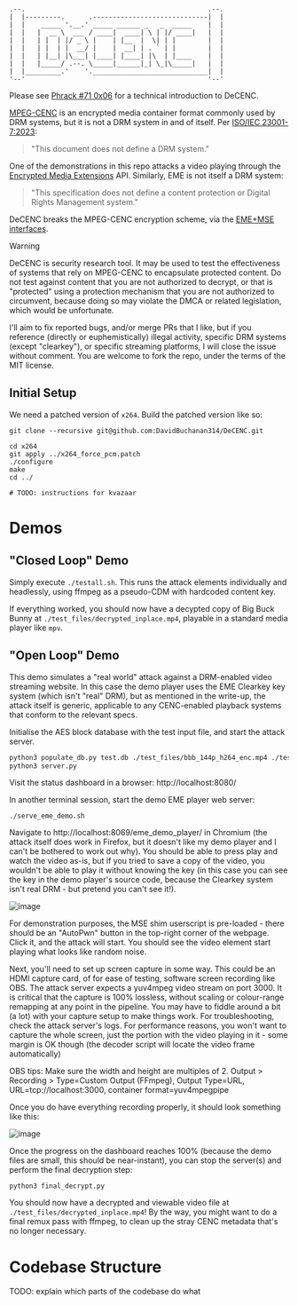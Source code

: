 ```
.--.                                              .--.
|  |---------.      .-----------------------------|  |
|  |    _____ '.__.' _____ ______ _   _  _____    |  |
|  |   |  __ \  ___ / ____|  ____| \ | |/ ____|   |  |
|  |   | |  | |/ _ \ |    | |__  |  \| | |        |  |
|  |   | |  | |  __/ |    |  __| | . ` | |        |  |
|  |   | |__| |\___| |____| |____| |\  | |____    |  |
|  |   |_____/ .--. \_____|______|_| \_|\_____|   |  |
|  |_________.'    '._____________________________|  |
'--'                                              '--'
```

Please see [Phrack #71 0x06](http://phrack.org/issues/71/6.html#article) for a technical introduction to DeCENC.

[MPEG-CENC](https://docs.unified-streaming.com/documentation/drm/common-encryption.html) is an encrypted media container format commonly used by DRM systems, but it is not a DRM system in and of itself. Per [ISO/IEC 23001-7:2023](https://www.iso.org/standard/84637.html):

> "This document does not define a DRM system."

One of the demonstrations in this repo attacks a video playing through the [Encrypted Media Extensions](https://www.w3.org/TR/encrypted-media/) API. Similarly, EME is not itself a DRM system:

> "This specification does not define a content protection or Digital Rights Management system."

DeCENC breaks the MPEG-CENC encryption scheme, via the [EME+MSE interfaces](https://web.dev/articles/eme-basics).

> [!WARNING]
> DeCENC is security research tool. It may be used to test the effectiveness of systems that rely on MPEG-CENC to encapsulate protected content. Do not test against content that you are not authorized to decrypt, or that is "protected" using a protection mechanism that you are not authorized to circumvent, because doing so may violate the DMCA or related legislation, which would be unfortunate.

I'll aim to fix reported bugs, and/or merge PRs that I like, but if you reference (directly or euphemistically) illegal activity, specific DRM systems (except "clearkey"), or specific streaming platforms, I will close the issue without comment. You are welcome to fork the repo, under the terms of the MIT license.

## Initial Setup

We need a patched version of `x264`. Build the patched version like so:

```
git clone --recursive git@github.com:DavidBuchanan314/DeCENC.git

cd x264
git apply ../x264_force_pcm.patch
./configure
make
cd ../

# TODO: instructions for kvazaar
```

# Demos

## "Closed Loop" Demo

Simply execute `./testall.sh`. This runs the attack elements individually and headlessly, using ffmpeg as a pseudo-CDM with hardcoded content key.

If everything worked, you should now have a decypted copy of Big Buck Bunny at `./test_files/decrypted_inplace.mp4`, playable in a standard media player like `mpv`.

## "Open Loop" Demo

This demo simulates a "real world" attack against a DRM-enabled video streaming website. In this case the demo player uses the EME Clearkey key system (which isn't "real" DRM), but as mentioned in the write-up, the attack itself is generic, applicable to any CENC-enabled playback systems that conform to the relevant specs.

Initialise the AES block database with the test input file, and start the attack server.

```sh
python3 populate_db.py test.db ./test_files/bbb_144p_h264_enc.mp4 ./test_files/decrypted_inplace.mp4
python3 server.py
```

Visit the status dashboard in a browser: http://localhost:8080/

In another terminal session, start the demo EME player web server:

```
./serve_eme_demo.sh
```

Navigate to http://localhost:8069/eme_demo_player/ in Chromium (the attack itself does work in Firefox, but it doesn't like my demo player and I can't be bothered to work out why). You should be able to press play and watch the video as-is, but if you tried to save a copy of the video, you wouldn't be able to play it without knowing the key (in this case you can see the key in the demo player's source code, because the Clearkey system isn't real DRM - but pretend you can't see it!).

![image](https://github.com/user-attachments/assets/69ece24b-e3f2-4452-8568-c26088c0fc8b)

For demonstration purposes, the MSE shim userscript is pre-loaded - there should be an "AutoPwn" button in the top-right corner of the webpage. Click it, and the attack will start. You should see the video element start playing what looks like random noise.

Next, you'll need to set up screen capture in some way. This could be an HDMI capture card, of for ease of testing, software screen recording like OBS. The attack server expects a yuv4mpeg video stream on port 3000. It is critical that the capture is 100% lossless, without scaling or colour-range remapping at any point in the pipeline. You may have to fiddle around a bit (a lot) with your capture setup to make things work. For troubleshooting, check the attack server's logs. For performance reasons, you won't want to capture the whole screen, just the portion with the video playing in it - some margin is OK though (the decoder script will locate the video frame automatically)

OBS tips: Make sure the width and height are multiples of 2. Output > Recording > Type=Custom Output (FFmpeg), Output Type=URL, URL=tcp://localhost:3000, container format=yuv4mpegpipe

Once you do have everything recording properly, it should look something like this:

![image](https://github.com/user-attachments/assets/2111d530-bb19-41a6-aa1f-fd0951cee3b2)

Once the progress on the dashboard reaches 100% (because the demo files are small, this should be near-instant), you can stop the server(s) and perform the final decryption step:

```
python3 final_decrypt.py
```

You should now have a decrypted and viewable video file at `./test_files/decrypted_inplace.mp4`! By the way, you might want to do a final remux pass with ffmpeg, to clean up the stray CENC metadata that's no longer necessary.

# Codebase Structure

TODO: explain which parts of the codebase do what
